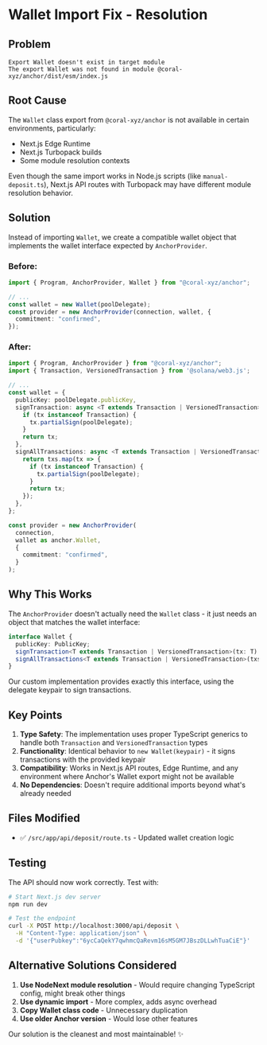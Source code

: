 # Wallet Import Fix - Resolution

## Problem
```
Export Wallet doesn't exist in target module
The export Wallet was not found in module @coral-xyz/anchor/dist/esm/index.js
```

## Root Cause
The `Wallet` class export from `@coral-xyz/anchor` is not available in certain environments, particularly:
- Next.js Edge Runtime
- Next.js Turbopack builds
- Some module resolution contexts

Even though the same import works in Node.js scripts (like `manual-deposit.ts`), Next.js API routes with Turbopack may have different module resolution behavior.

## Solution
Instead of importing `Wallet`, we create a compatible wallet object that implements the wallet interface expected by `AnchorProvider`.

### Before:
```typescript
import { Program, AnchorProvider, Wallet } from "@coral-xyz/anchor";

// ...
const wallet = new Wallet(poolDelegate);
const provider = new AnchorProvider(connection, wallet, {
  commitment: "confirmed",
});
```

### After:
```typescript
import { Program, AnchorProvider } from "@coral-xyz/anchor";
import { Transaction, VersionedTransaction } from '@solana/web3.js';

// ...
const wallet = {
  publicKey: poolDelegate.publicKey,
  signTransaction: async <T extends Transaction | VersionedTransaction>(tx: T): Promise<T> => {
    if (tx instanceof Transaction) {
      tx.partialSign(poolDelegate);
    }
    return tx;
  },
  signAllTransactions: async <T extends Transaction | VersionedTransaction>(txs: T[]): Promise<T[]> => {
    return txs.map(tx => {
      if (tx instanceof Transaction) {
        tx.partialSign(poolDelegate);
      }
      return tx;
    });
  },
};

const provider = new AnchorProvider(
  connection, 
  wallet as anchor.Wallet, 
  {
    commitment: "confirmed",
  }
);
```

## Why This Works

The `AnchorProvider` doesn't actually need the `Wallet` class - it just needs an object that matches the wallet interface:

```typescript
interface Wallet {
  publicKey: PublicKey;
  signTransaction<T extends Transaction | VersionedTransaction>(tx: T): Promise<T>;
  signAllTransactions<T extends Transaction | VersionedTransaction>(txs: T[]): Promise<T[]>;
}
```

Our custom implementation provides exactly this interface, using the delegate keypair to sign transactions.

## Key Points

1. **Type Safety**: The implementation uses proper TypeScript generics to handle both `Transaction` and `VersionedTransaction` types
2. **Functionality**: Identical behavior to `new Wallet(keypair)` - it signs transactions with the provided keypair
3. **Compatibility**: Works in Next.js API routes, Edge Runtime, and any environment where Anchor's Wallet export might not be available
4. **No Dependencies**: Doesn't require additional imports beyond what's already needed

## Files Modified
- ✅ `/src/app/api/deposit/route.ts` - Updated wallet creation logic

## Testing
The API should now work correctly. Test with:

```bash
# Start Next.js dev server
npm run dev

# Test the endpoint
curl -X POST http://localhost:3000/api/deposit \
  -H "Content-Type: application/json" \
  -d '{"userPubkey":"6ycCaQekY7qwhmcQaRevm16sM5GM7JBszDLLwhTuaCiE"}'
```

## Alternative Solutions Considered

1. **Use NodeNext module resolution** - Would require changing TypeScript config, might break other things
2. **Use dynamic import** - More complex, adds async overhead
3. **Copy Wallet class code** - Unnecessary duplication
4. **Use older Anchor version** - Would lose other features

Our solution is the cleanest and most maintainable! ✨
